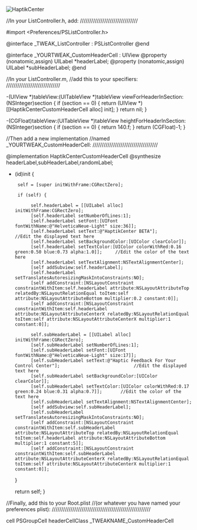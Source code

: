 <img src="http://i.imgur.com/q0ldELu.png" alt="HaptikCenter">

//In your ListController.h, add:
///////////////////////////////

#import <Preferences/PSListController.h>

@interface _TWEAK_ListController : PSListController
@end

@interface _YOURTWEAK_CustomHeaderCell : UIView
@property (nonatomic,assign) UILabel *headerLabel;
@property (nonatomic,assign) UILabel *subHeaderLabel;
@end

//In your ListController.m,
//add this to your specifiers:
/////////////////////////////

-(UIView *)tableView:(UITableView *)tableView viewForHeaderInSection:(NSInteger)section {
    if (section == 0) {
        return (UIView *)[[HaptikCenterCustomHeaderCell alloc] init];
    }
    return nil;
}

-(CGFloat)tableView:(UITableView *)tableView heightForHeaderInSection:(NSInteger)section {
    if (section == 0) {
        return 140.f;
    }
    return (CGFloat)-1;
}

//Then add a new implementation
//named _YOURTWEAK_CustomHeaderCell:
///////////////////////////////////

@implementation HaptikCenterCustomHeaderCell
@synthesize headerLabel,subHeaderLabel,randomLabel;

- (id)init {

	   self = [super initWithFrame:CGRectZero];
	   
       if (self) {
 
            self.headerLabel = [[UILabel alloc] initWithFrame:CGRectZero];
            [self.headerLabel setNumberOfLines:1];
            [self.headerLabel setFont:[UIFont fontWithName:@"HelveticaNeue-Light" size:36]];
            [self.headerLabel setText:@"HaptikCenter BETA"];                                               //Edit the displayed text here
            [self.headerLabel setBackgroundColor:[UIColor clearColor]];
            [self.headerLabel setTextColor:[UIColor colorWithRed:0.16 green:0.50 blue:0.73 alpha:1.0]];     //Edit the color of the text here
            [self.headerLabel setTextAlignment:NSTextAlignmentCenter];
            [self addSubview:self.headerLabel];
            [self.headerLabel setTranslatesAutoresizingMaskIntoConstraints:NO];
            [self addConstraint:[NSLayoutConstraint constraintWithItem:self.headerLabel attribute:NSLayoutAttributeTop relatedBy:NSLayoutRelationEqual toItem:self attribute:NSLayoutAttributeBottom multiplier:0.2 constant:0]];
            [self addConstraint:[NSLayoutConstraint constraintWithItem:self.headerLabel attribute:NSLayoutAttributeCenterX relatedBy:NSLayoutRelationEqual toItem:self attribute:NSLayoutAttributeCenterX multiplier:1 constant:0]];
        
            self.subHeaderLabel = [[UILabel alloc] initWithFrame:CGRectZero];
            [self.subHeaderLabel setNumberOfLines:1];
            [self.subHeaderLabel setFont:[UIFont fontWithName:@"HelveticaNeue-Light" size:17]];
            [self.subHeaderLabel setText:@"Haptic Feedback For Your Control Center"];                            //Edit the displayed text here
            [self.subHeaderLabel setBackgroundColor:[UIColor clearColor]];
            [self.subHeaderLabel setTextColor:[UIColor colorWithRed:0.17 green:0.24 blue:0.31 alpha:0.7]];       //Edit the color of the text here
            [self.subHeaderLabel setTextAlignment:NSTextAlignmentCenter];
            [self addSubview:self.subHeaderLabel];
            [self.subHeaderLabel setTranslatesAutoresizingMaskIntoConstraints:NO];
            [self addConstraint:[NSLayoutConstraint constraintWithItem:self.subHeaderLabel attribute:NSLayoutAttributeTop relatedBy:NSLayoutRelationEqual toItem:self.headerLabel attribute:NSLayoutAttributeBottom multiplier:1 constant:5]];
            [self addConstraint:[NSLayoutConstraint constraintWithItem:self.subHeaderLabel attribute:NSLayoutAttributeCenterX relatedBy:NSLayoutRelationEqual toItem:self attribute:NSLayoutAttributeCenterX multiplier:1 constant:0]];
    }

    return self;
}

//Finally, add this to your Root.plist
//(or whatever you have named your preferences plist):
/////////////////////////////////////////////////////

<dict>
			<key>cell</key>
			<string>PSGroupCell</string>
			<key>headerCellClass</key>
			<string>_TWEAKNAME_CustomHeaderCell</string>
</dict>
